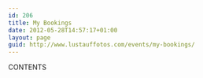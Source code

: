 ```yaml
---
id: 206
title: My Bookings
date: 2012-05-28T14:57:17+01:00
layout: page
guid: http://www.lustauffotos.com/events/my-bookings/
---
```

CONTENTS
